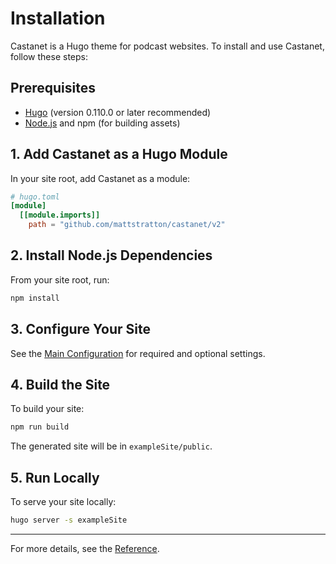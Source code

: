 # Installation

Castanet is a Hugo theme for podcast websites. To install and use Castanet, follow these steps:

## Prerequisites
- [Hugo](https://gohugo.io/getting-started/installing/) (version 0.110.0 or later recommended)
- [Node.js](https://nodejs.org/) and npm (for building assets)

## 1. Add Castanet as a Hugo Module

In your site root, add Castanet as a module:

```toml
# hugo.toml
[module]
  [[module.imports]]
    path = "github.com/mattstratton/castanet/v2"
```

## 2. Install Node.js Dependencies

From your site root, run:

```sh
npm install
```

## 3. Configure Your Site

See the [Main Configuration](./main-configuration.md) for required and optional settings.

## 4. Build the Site

To build your site:

```sh
npm run build
```

The generated site will be in `exampleSite/public`.

## 5. Run Locally

To serve your site locally:

```sh
hugo server -s exampleSite
```

---

For more details, see the [Reference](../REFERENCE.md). 